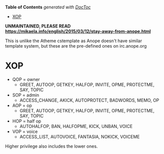 <!-- START doctoc generated TOC please keep comment here to allow auto update -->
<!-- DON'T EDIT THIS SECTION, INSTEAD RE-RUN doctoc TO UPDATE -->
**Table of Contents**  *generated with [DocToc](https://github.com/thlorenz/doctoc)*

- [XOP](#xop)

<!-- END doctoc generated TOC please keep comment here to allow auto update -->

**UNMAINTAINED, PLEASE READ https://mikaela.info/english/2015/03/12/stay-away-from-anope.html**

This is unlike the Atheme cstemplate as Anope doesn't have similar template
system, but these are the pre-defined ones on irc.anope.org

# XOP

- QOP = owner
  - GREET, AUTOOP, GETKEY, HALFOP, INVITE, OPME, PROTECTME, SAY, TOPIC
- SOP = admin
  - ACCESS_CHANGE, AKICK, AUTOPROTECT, BADWORDS, MEMO, OP
- AOP = op
  - GREET, AUTOOP, GETKEY, HALFOP, INVITE, OPME, PROTECTME, SAY, TOPIC
- HOP = half op
  - AUTOHALFOP, BAN, HALFOPME, KICK, UNBAN, VOICE
- VOP = voice
  - ACCESS_LIST, AUTOVOICE, FANTASIA, NOKICK, VOICEME

Higher privilege also includes the lower ones.
